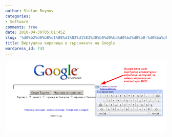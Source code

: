 ```yaml
---
author: Stefan Buynov
categories:
- Software
comments: true
date: 2010-04-30T05:01:45Z
slug: '%d0%b2%d0%b8%d1%80%d1%82%d1%83%d0%b0%d0%bb%d0%bd%d0%b0-%d0%ba%d0%b8%d1%80%d0%b8%d0%bb%d0%b8%d1%86%d0%b0-%d0%b2-%d1%82%d1%8a%d1%80%d1%81%d0%b0%d1%87%d0%ba%d0%b0%d1%82%d0%b0-%d0%bd%d0%b0-google'
title: Виртуална кирилица в търсачката на Google
wordpress_id: 743
---
```


[![](/images/2010/04/VirtualKeyboardInGoogle-BG.png)](/images/2010/04/VirtualKeyboardInGoogle-BG.png)

